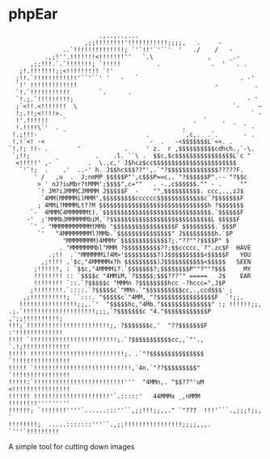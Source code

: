 phpEar
======

                             .,..,..,...                                    
                         ,;;!!!!!!!!'!!!!!!!!!!!;;;;,   .     -             
                   ..`!!!!!!!!!!!!!!; `'`!!'`'``'  '   ./    /   -          
              .,;!''.!!!!!!!<!!!!!!!''   `.\               ,     _.-        
          ,;;!!!.`.`!!!!!!!; `!!!!!          .              .  '   . .      
       ;!.!!!!!!!;;<!!!!!!!!! `!'                                           
      ;!!.`!!!!!!!!!!!!'``'``' '   -   `                            . -'    
      `!' !!!!!!!!!!!!!                                      -          .   
      `!.`!!!!!!!!!!!        `.      .                                      
      `!.;.`!!!!!!!!!;                                                - '   
      ;`<!!.<!!!!!!!  \                                           `-     ~  
      !;.!!;<!!!!>.                                                    ` -  
      !'.!!!!!!    `                                   .  `    .  _         
      !.!!!!\`'  . _                                .                ` -    
     !.;!!!-                              .         `,c,.  .`.       - .    
     !.!`<! -<                             -  .   -<$$$$$$$L`<<. .          
    `!.!; !!- .        '            .     ' z.  r ,$$$$$$$$$$cdhch..`-\.    
     `;!!;       _          .    .l. ``\ .  $$c,$c$$$$$$$$$$$$$$$$L`c "     
      <!!!!!' ,-          .  \.,c,' J$hcz$cc$$$$$$$$$$$$$$$$$$$$$$$         
       `'`!;  .    .'  ..-' h. J$$hc$$$??"',.`"?$$$$$$$$$$$$$$?????F.       
           ' /   ,u  .  J;nmMP $$$$$P"',c$$$P==c,.`"?$$$$$$P".-- "?$$c      
            > ' nJ?iuMbr?tMMM';$$$$",c=""   . -.,c$$$$$$."" - .     ""      
            `! JM?iJMMMCJMMMM J$$$$$F  -    "",$$$$$$$$$$. ccc,.,,zJ$       
             `4MM(MMMMMi)MMM',$$$$$$$$$cccccc$$$$$$$$$$$$$c`?$$$$$$$F       
            ; 4MMi?MMMMLt??M $$$$$$$$$$$$$$$$$$$$$$$$$$$$$$h ?$$$$$$$       
          `-  4MMMC4MMMMMMt).`$$$$$$$$$$$$$$$$$$$$$$$$$$$$$$.`$$$$$$F       
         -'  ;'MMMbJMMMMMMbiM,`?$$$$$$$$$$$$$$$$$$$$$$$$$$$$L $$$$$F        
          `' . "MMMMMMMMMMMtMMb "$$$$$$$$$$$$$$$$$F $$$$$$$$$.`$$$P         
            `'   "4MMMMMMMMl?MMb.`$$$$$$$$$$$$$$$" J$$$$$$$$$h.`$P          
                   "MMMMMMMM)4MMMr`$$$$$$$$$$$$$?;."??""?$$$$P" $           
                  . "MMMMMMMbl"MMM ?$$$$$$$$$$??;$$ccccc,`?".zc$F  HAVE     
               .;!!  .`"MMMMMMi?4M>'$$$$$$$$$?)J$$$$$$$$$$<$$$$$F   YOU     
             ,;!!!! .`$c,"4MMMMMx?h $$$$$$$$$)J$$$$$$$$$$$<$$$$$   SEEN     
           ;!!!!!!, : `$$c,"4MMMMi?.`$$$$$$$?;$$$$$$$$P""?""?$$$     MY     
           !!!!!!!! :: `$$$$c "4MMiM,`?$$$$$;$$$???"" =====   J$    EAR     
           !!!!!!!! `::.`?$$$$$c "MMMn ?$$$$$$$$hcc -?hccc=",J$P            
          ;!!!!!!!!.`::::.`?$$$$$c`"MMn.`"$$$$$$$$$$cc,.,ccd$$$' ;          
        ,;!!!!!!!!!!; ``:::. "$$$$$c`"4MM,_"?$$$$$$$$$$$$$$$$F  `!;;.       
       !!!!!!!!!!!!!!!!;;,.`'  "$$$$$hc,"4Mb."$$$$$$$$$$$$$$" :; !!!!!!;;,  
    .;.`!!!!!!!!!!!!!!!!!!!!;;;,`?$$$$$$$c "4."$$$$$$$$$$$$P ,';;!!!!!!!!!!;
    !!!;`!!!!!!!!!!!!!!!!!!!!!!!;, ?$$$$$$$c,'  "??$$$$$$$F  :'!!!!!!!!!!!!!
    !!!! `!!!!!!!!!!!!!!!!!!!!!!!!;.`?$$$$$$$$$$$cc,,`"'., `.!;!!!!!!!!!!!!!
    !!!!! !!!!!!!!!!!!!!!!!!!!!!!!!!;. .`"?$$$$$$$$$$$$$$$ `!!!!!!!!!!!!!!!!
    !!!!! `!!!!!!!!!!!!!!!!!!!!!!!!!!!,`4n.`"??$$$$$$$$$"  `!!!!!!!!!!!!!!!!
    !!!!!:`!!!!!!!!!!!!!!!!!!!!!!!!!'''  "4MMn,. "$$??"'uM <!!!!!!!!!!!!!!!!
    !!!!!! !!!!!!!!!!!!!!!!!!!!!'`.:::::'   44MMMx _,nMMM  !!!!!!!!'''''''''
    !!!!!!; `!!!!!!!''''`......:::''``,;;!!!;;,,." `"???  !!!'```.,;;;!;;, `
    !!!!!!!!;  .....:::::::'''``.,;;!!!!!!!!!!!!!!!!;;;;,,,.  `'''`!!!!!!!!!


A simple tool for cutting down images
